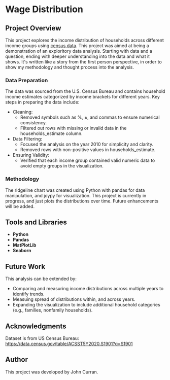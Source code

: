 <!-- 
Auto-synced from: https://github.com/curohn/wage_distribution.git
Project: wage_distribution
Last synced: 2025-07-28 17:18:00
-->

# Wage Distribution
## Project Overview

This project explores the income distribution of households across different income groups using [census data](https://data.census.gov/table/ACSST5Y2020.S1901?q=S1901). This project was aimed at being a demonstration of an exploritory data analysis. Starting with data and a question, ending with deeper understanding into the data and what it shows. It's written like a story from the first person perspective, in order to show my methodology and thought process into the analysis. 

### Data Preparation

The data was sourced from the U.S. Census Bureau and contains household income estimates categorized by income brackets for different years. Key steps in preparing the data include:

- Cleaning:
    - Removed symbols such as %, ±, and commas to ensure numerical consistency.
    - Filtered out rows with missing or invalid data in the households_estimate column.
- Data Filtering:
     - Focused the analysis on the year 2010 for simplicity and clarity.
     - Removed rows with non-positive values in households_estimate.
 - Ensuring Validity:
     - Verified that each income group contained valid numeric data to avoid empty groups in the visualization.

### Methodology

The ridgeline chart was created using Python with pandas for data manipulation, and joypy for visualization. 
This project is currently in progress, and just plots the distributions over time. Future enhancements will be added. 

## Tools and Libraries
- **Python**
- **Pandas**
- **MatPlotLib**
- **Seaborn**

## Future Work
This analysis can be extended by:

- Comparing and measuring income distributions across multiple years to identify trends.
- Measuing spread of distributions within, and across years. 
- Expanding the visualization to include additional household categories (e.g., families, nonfamily households).

## Acknowledgments
Dataset is from US Census Bureau: https://data.census.gov/table/ACSST5Y2020.S1901?q=S1901

## Author
This project was developed by John Curran.
